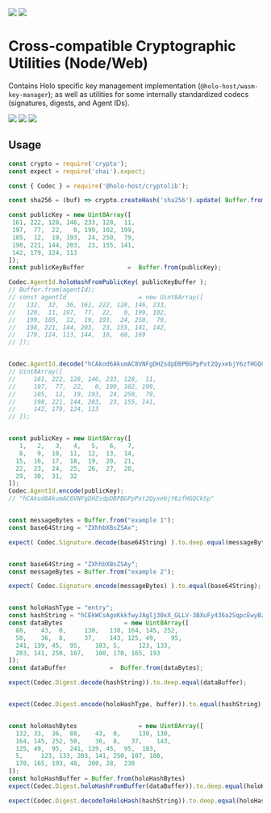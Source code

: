 [![](https://img.shields.io/npm/v/@holo-host/cryptolib/latest?style=flat-square)](http://npmjs.com/package/@holo-host/cryptolib)
[![](https://img.shields.io/github/workflow/status/holo-host/cryptolib-js/Node.js%20CI/master?style=flat-square&label=master)](https://github.com/holo-host/cryptolib-js)

# Cross-compatible Cryptographic Utilities (Node/Web)
Contains Holo specific key management implementation (`@holo-host/wasm-key-manager`); as well as
utilities for some internally standardized codecs (signatures, digests, and Agent IDs).

[![](https://img.shields.io/github/issues-raw/holo-host/cryptolib-js?style=flat-square)](https://github.com/holo-host/cryptolib-js/issues)
[![](https://img.shields.io/github/issues-closed-raw/holo-host/cryptolib-js?style=flat-square)](https://github.com/holo-host/cryptolib-js/issues?q=is%3Aissue+is%3Aclosed)
[![](https://img.shields.io/github/issues-pr-raw/holo-host/cryptolib-js?style=flat-square)](https://github.com/holo-host/cryptolib-js/pulls)

## Usage

```javascript
const crypto = require('crypto');
const expect = require('chai').expect;

const { Codec } = require('@holo-host/cryptolib');

const sha256 = (buf) => crypto.createHash('sha256').update( Buffer.from(buf) ).digest();

const publicKey = new Uint8Array([
 161, 222, 128, 146, 233, 128,  11,
 197,  77,  22,   0, 199, 102, 199,
 105,  12,  19, 193,  24, 250,  79,
 198, 221, 144, 203,  23, 155, 141,
 142, 179, 124, 113
]);
const publicKeyBuffer            =  Buffer.from(publicKey);

Codec.AgentId.holoHashFromPublicKey( publicKeyBuffer );
// Buffer.from(agentId);
// const agentId					= new Uint8Array([
//   132,  32,  36, 161, 222, 128, 146, 233,
//   128,  11, 197,  77,  22,   0, 199, 102,
//   199, 105,  12,  19, 193,  24, 250,  79,
//   198, 221, 144, 203,  23, 155, 141, 142,
//   179, 124, 113, 144,  10,  68, 169
// ]);


Codec.AgentId.decode("hCAkod6AkumAC8VNFgDHZsdpDBPBGPpPxt2QyxebjY6zfHGQCkSp");
// Uint8Array([
//     161, 222, 128, 146, 233, 128,  11,
//     197,  77,  22,   0, 199, 102, 199,
//     105,  12,  19, 193,  24, 250,  79,
//     198, 221, 144, 203,  23, 155, 141,
//     142, 179, 124, 113
// ]);


const publicKey = new Uint8Array([
   1,   2,   3,   4,   5,   6,   7,
   8,   9,  10,  11,  12,  13,  14,
  15,  16,  17,  18,  19,  20,  21,
  22,  23,  24,  25,  26,  27,  28,
  29,  30,  31,  32
]);
Codec.AgentId.encode(publicKey);
// "hCAkod6AkumAC8VNFgDHZsdpDBPBGPpPxt2QyxebjY6zfHGQCkSp"


const messageBytes = Buffer.from("example 1");
const base64String = "ZXhhbXBsZSAx";

expect( Codec.Signature.decode(base64String) ).to.deep.equal(messageBytes)


const base64String = "ZXhhbXBsZSAy";
const messageBytes = Buffer.from("example 2");

expect( Codec.Signature.encode(messageBytes) ).to.equal(base64String);


const holoHashType = "entry";
const hashString = "hCEkWCsAgoKkkfwyJAglj30xX_GLLV-3BXuFy436a2SqpcEwyBzm";
const dataBytes					= new Uint8Array([
  88,	 43,  0,	 130,	130, 164, 145, 252,
  50,	 36,  8,	 37,	143, 125, 49,	 95,
  241, 139, 45,	 95,	183, 5,		123, 133,	
  203, 141,	250, 107,	100, 170, 165, 193
]);
const dataBuffer            =  Buffer.from(dataBytes);

expect(Codec.Digest.decode(hashString)).to.deep.equal(dataBuffer);


expect(Codec.Digest.encode(holoHashType, buffer)).to.equal(hashString);


const holoHashBytes					= new Uint8Array([
  132, 33,  36,	 88,	43,  0,	 	130, 130,
  164, 145, 252, 50,	36,  8,   37,	 143,
  125, 49,  95,  241, 139, 45,  95,	 183,
  5,	 123, 133, 203, 141, 250, 107, 100, 
  170, 165, 193, 48,  200, 28,  230
]);
const holoHashBuffer = Buffer.from(holoHashBytes)
expect(Codec.Digest.holoHashFromBuffer(dataBuffer)).to.deep.equal(holoHashBuffer);

expect(Codec.Digest.decodeToHoloHash(hashString)).to.deep.equal(holoHashBuffer);
```
